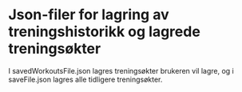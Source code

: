 # Json-filer for lagring av treningshistorikk og lagrede treningsøkter

I savedWorkoutsFile.json lagres treningsøkter brukeren vil lagre, og i saveFile.json lagres alle tidligere treningsøkter.